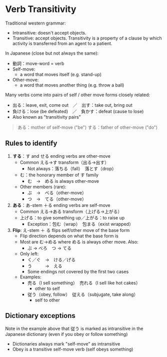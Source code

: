 # Verb Transitivity

Traditional western grammar:
- Intransitive: doesn't accept objects.
- Transitive: accept objects. Transitivity is a property of a clause by which activity is transferred from an agent to a patient.

In Japanese (close but not always the same):
- 動詞：move-word = verb
- Self-move:
	- a word that moves itself (e.g. stand-up)
- Other-move:
	- a word that moves another thing (e.g. throw a ball)

Many verbs come into pairs of self / other move forms closely related:
- 出る：leave, exit, come out　／　出す：take out, bring out
- 負ける：lose (be defeated)　／　負かす：defeat (cause to lose)
- Also known as "transitivity pairs"

> ある：mother of self-move  ("be")
> する：father of other-move ("do")

## Rules to identify

1) **する**：す and せる ending verbs are other-move
	- Common える→す transform（出る→出す）
		- Not always：落ちる（fall）　落とす（drop）
	- む：the honorary member of す family
		- む　→　める is always other-move
	- Other members (rare):
		- ぶ　→　べる（other-move）
		- つ　→　てる（other-move）
2) **ある**：あ-stem ＋る ending verbs are self-move
	- Common える→ある transform（上げる→上がる）
	- 上げる：to give something up／上がる：to raise up
		- Exception：包む（wrap）　包まる（exist wrapped）
3) **Flip**: え-stem ＋ る flips self/other move of the base form
	- Flip direction depends on what the base form is
	- Most are む→める where める is always other move. Also:
		- ぶ → べろ　つ → てる
	- Only left: 
		- く／ぐ　→　ける／げる
		- う　　　→　える
		- Some endings not covered by the first two cases
	- Examples:
		- 売る（I sell something）　売れる（I sell like hot cakes）
			- other to self
		- 従う（obey, follow）　従える（subjugate, take along）
			- self to other

## Dictionary exceptions

Note in the example above that 従う is marked as intransitive in the Japanese dictionary (even if you obey or follow something)

- Dictionaries always mark "self-move" as intransitive
- Obey is a transitive self-move verb (self obeys something)
